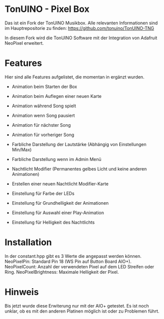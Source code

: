 # TonUINO - Pixel Box
Das ist ein Fork der TonUINO Musikbox.
Alle relevanten Informationen sind im Hauptrepositorie zu finden: https://github.com/tonuino/TonUINO-TNG

In diesem Fork wird die TonUINO Software mit der Integration von Adafruit NeoPixel erweitert.

# Features
Hier sind alle Features aufgelistet, die momentan in ergänzt wurden.

- Animation beim Starten der Box
- Animation beim Auflegen einer neuen Karte
- Animation während Song spielt
- Animation wenn Song pausiert
- Animation für nächster Song
- Animation für vorheriger Song

- Farbliche Darstellung der Lautstärke (Abhängig von Einstellungen Min/Max)
- Farbliche Darstellung wenn im Admin Menü
- Nachtlicht Modifier (Permanentes gelbes Licht und keine anderen Animationen)
- Erstellen einer neuen Nachtlicht Modifier-Karte

- Einstellung für Farbe der LEDs
- Einstellung für Grundhelligkeit der Animationen
- Einstellung für Auswahl einer Play-Animation
- Einstellung für Helligkeit des Nachtlichts

# Installation
In der constant.hpp gibt es 3 Werte die angepasst werden können.
NeoPixelPin: Standard Pin 18 (WS Pin auf Button Board AIO+).
NeoPixelCount: Anzahl der verwendeten Pixel auf dem LED Streifen oder Ring.
NeoPixelBrightness: Maximale Helligkeit der Pixel.

# Hinweis
Bis jetzt wurde diese Erwiterung nur mit der AIO+ getestet.
Es ist noch unklar, ob es mit den anderen Platinen möglich ist oder zu Problemen führt.

